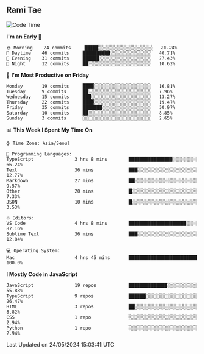 ## Rami Tae

<!--START_SECTION:waka-->
![Code Time](http://img.shields.io/badge/Code%20Time-1%2C374%20hrs%2036%20mins-blue)

**I'm an Early 🐤** 

```text
🌞 Morning    24 commits     █████░░░░░░░░░░░░░░░░░░░░   21.24% 
🌆 Daytime    46 commits     ██████████░░░░░░░░░░░░░░░   40.71% 
🌃 Evening    31 commits     ██████░░░░░░░░░░░░░░░░░░░   27.43% 
🌙 Night      12 commits     ██░░░░░░░░░░░░░░░░░░░░░░░   10.62%

```
📅 **I'm Most Productive on Friday** 

```text
Monday       19 commits     ████░░░░░░░░░░░░░░░░░░░░░   16.81% 
Tuesday      9 commits      ██░░░░░░░░░░░░░░░░░░░░░░░   7.96% 
Wednesday    15 commits     ███░░░░░░░░░░░░░░░░░░░░░░   13.27% 
Thursday     22 commits     ████░░░░░░░░░░░░░░░░░░░░░   19.47% 
Friday       35 commits     ███████░░░░░░░░░░░░░░░░░░   30.97% 
Saturday     10 commits     ██░░░░░░░░░░░░░░░░░░░░░░░   8.85% 
Sunday       3 commits      ░░░░░░░░░░░░░░░░░░░░░░░░░   2.65%

```


📊 **This Week I Spent My Time On** 

```text
⌚︎ Time Zone: Asia/Seoul

💬 Programming Languages: 
TypeScript               3 hrs 8 mins        ████████████████░░░░░░░░░   66.24% 
Text                     36 mins             ███░░░░░░░░░░░░░░░░░░░░░░   12.77% 
Markdown                 27 mins             ██░░░░░░░░░░░░░░░░░░░░░░░   9.57% 
Other                    20 mins             █░░░░░░░░░░░░░░░░░░░░░░░░   7.33% 
JSON                     10 mins             █░░░░░░░░░░░░░░░░░░░░░░░░   3.53%

🔥 Editors: 
VS Code                  4 hrs 8 mins        █████████████████████░░░░   87.16% 
Sublime Text             36 mins             ███░░░░░░░░░░░░░░░░░░░░░░   12.84%

💻 Operating System: 
Mac                      4 hrs 45 mins       █████████████████████████   100.0%

```

**I Mostly Code in JavaScript** 

```text
JavaScript               19 repos            ██████████████░░░░░░░░░░░   55.88% 
TypeScript               9 repos             ██████░░░░░░░░░░░░░░░░░░░   26.47% 
HTML                     3 repos             ██░░░░░░░░░░░░░░░░░░░░░░░   8.82% 
CSS                      1 repo              ░░░░░░░░░░░░░░░░░░░░░░░░░   2.94% 
Python                   1 repo              ░░░░░░░░░░░░░░░░░░░░░░░░░   2.94%

```



 Last Updated on 24/05/2024 15:03:41 UTC
<!--END_SECTION:waka-->
